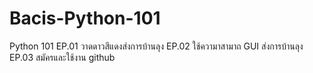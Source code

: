 # Bacis-Python-101
Python 101  EP.01 วาดดาวสีแดงส่งการบ้านลุง  EP.02 ใช้ความาสามาถ GUI ส่งการบ้านลุง  EP.03 สมัครและใช้งาน github
